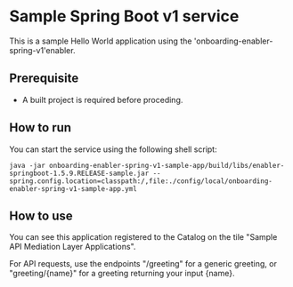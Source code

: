 # Sample Spring Boot v1 service

This is a sample Hello World application using the 'onboarding-enabler-spring-v1'enabler.

## Prerequisite

* A built project is required before proceding.

## How to run

You can start the service using the following shell script:

```shell
java -jar onboarding-enabler-spring-v1-sample-app/build/libs/enabler-springboot-1.5.9.RELEASE-sample.jar --spring.config.location=classpath:/,file:./config/local/onboarding-enabler-spring-v1-sample-app.yml
```

## How to use

You can see this application registered to the Catalog on the tile "Sample API Mediation Layer Applications".

For API requests, use the endpoints "/greeting" for a generic greeting, or "greeting/{name}" for a greeting returning your input {name}.
